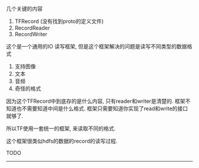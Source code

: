几个关键的内容

1. TFRecord (没有找到proto的定义文件)
2.  RecordReader
3.  RecordWriter

这个是一个通用的IO 读写框架, 但是这个框架解决的问题是读写不同类型的数据格式
1. 支持图像
2. 文本
3. 音频
4. 奇怪的格式


因为这个TFRecord中到底存的是什么内容, 只有reader和writer是清楚的. 框架不知道也不需要知道中间是什么格式. 框架只需要知道你实现了read和write的接口就够了.

所以TF使用一套统一的框架, 来读取不同的格式.

这个框架很类似hdfs的数据的record的读写过程.

TODO

---
